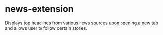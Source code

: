 # news-extension
Displays top headlines from various news sources upon opening a new tab and allows user to follow certain stories.

